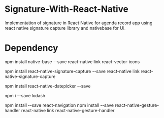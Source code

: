 # Signature-With-React-Native
Implementation of signature in React Native for agenda record app using react native signature capture library and nativebase for UI.

# Dependency
npm install native-base --save
react-native link react-vector-icons

npm install react-native-signature-capture --save
react-native link react-native-signature-capture

npm install react-native-datepicker --save

npm i --save lodash

npm install --save react-navigation
npm install --save react-native-gesture-handler
react-native link react-native-gesture-handler

